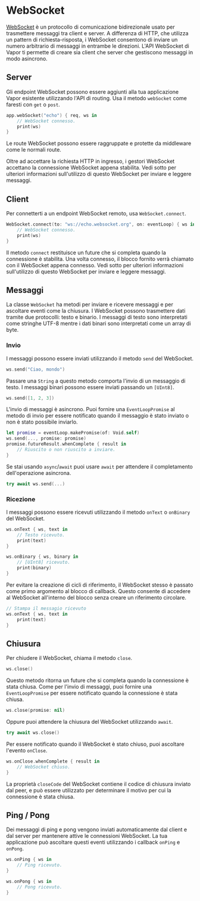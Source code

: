 # WebSocket

[WebSocket](https://it.wikipedia.org/wiki/WebSocket) è un protocollo di comunicazione bidirezionale usato per trasmettere messaggi tra client e server. A differenza di HTTP, che utilizza un pattern di richiesta-risposta, i WebSocket consentono di inviare un numero arbitrario di messaggi in entrambe le direzioni. L'API WebSocket di Vapor ti permette di creare sia client che server che gestiscono messaggi in modo asincrono.

## Server

Gli endpoint WebSocket possono essere aggiunti alla tua applicazione Vapor esistente utilizzando l'API di routing. Usa il metodo `webSocket` come faresti con `get` o `post`.

```swift
app.webSocket("echo") { req, ws in
    // WebSocket connesso.
    print(ws)
}
```

Le route WebSocket possono essere raggruppate e protette da middleware come le normali route.

Oltre ad accettare la richiesta HTTP in ingresso, i gestori WebSocket accettano la connessione WebSocket appena stabilita. Vedi sotto per ulteriori informazioni sull'utilizzo di questo WebSocket per inviare e leggere messaggi.

## Client

Per connetterti a un endpoint WebSocket remoto, usa `WebSocket.connect`.

```swift
WebSocket.connect(to: "ws://echo.websocket.org", on: eventLoop) { ws in
    // WebSocket connesso.
    print(ws)
}
```

Il metodo `connect` restituisce un future che si completa quando la connessione è stabilita. Una volta connesso, il blocco fornito verrà chiamato con il WebSocket appena connesso. Vedi sotto per ulteriori informazioni sull'utilizzo di questo WebSocket per inviare e leggere messaggi.

## Messaggi

La classe `WebSocket` ha metodi per inviare e ricevere messaggi e per ascoltare eventi come la chiusura. I WebSocket possono trasmettere dati tramite due protocolli: testo e binario. I messaggi di testo sono interpretati come stringhe UTF-8 mentre i dati binari sono interpretati come un array di byte.

### Invio

I messaggi possono essere inviati utilizzando il metodo `send` del WebSocket.

```swift
ws.send("Ciao, mondo")
```

Passare una `String` a questo metodo comporta l'invio di un messaggio di testo. I messaggi binari possono essere inviati passando un `[UInt8]`.

```swift
ws.send([1, 2, 3])
```

L'invio di messaggi è asincrono. Puoi fornire una `EventLoopPromise` al metodo di invio per essere notificato quando il messaggio è stato inviato o non è stato possibile inviarlo.

```swift
let promise = eventLoop.makePromise(of: Void.self)
ws.send(..., promise: promise)
promise.futureResult.whenComplete { result in
    // Riuscito o non riuscito a inviare.
}
```

Se stai usando `async`/`await` puoi usare `await` per attendere il completamento dell'operazione asincrona.

```swift
try await ws.send(...)
```

### Ricezione

I messaggi possono essere ricevuti utilizzando il metodo `onText` o `onBinary` del WebSocket.

```swift
ws.onText { ws, text in
    // Testo ricevuto.
    print(text)
}

ws.onBinary { ws, binary in
    // [UInt8] ricevuto.
    print(binary)
}
```

Per evitare la creazione di cicli di riferimento, il WebSocket stesso è passato come primo argomento al blocco di callback. Questo consente di accedere al WebSocket all'interno del blocco senza creare un riferimento circolare.

```swift
// Stampa il messagio ricevuto
ws.onText { ws, text in
    print(text)
}
```

## Chiusura

Per chiudere il WebSocket, chiama il metodo `close`.

```swift
ws.close()
```

Questo metodo ritorna un future che si completa quando la connessione è stata chiusa. Come per l'invio di messaggi, puoi fornire una `EventLoopPromise` per essere notificato quando la connessione è stata chiusa.

```swift
ws.close(promise: nil)
```

Oppure puoi attendere la chiusura del WebSocket utilizzando `await`.

```swift
try await ws.close()
```

Per essere notificato quando il WebSocket è stato chiuso, puoi ascoltare l'evento `onClose`.

```swift
ws.onClose.whenComplete { result in
    // WebSocket chiuso.
}
```

La proprietà `closeCode` del WebSocket contiene il codice di chiusura inviato dal peer, e può essere utilizzato per determinare il motivo per cui la connessione è stata chiusa.

## Ping / Pong

Dei messaggi di ping e pong vengono inviati automaticamente dal client e dal server per mantenere attive le connessioni WebSocket. La tua applicazione può ascoltare questi eventi utilizzando i callback `onPing` e `onPong`.

```swift
ws.onPing { ws in 
    // Ping ricevuto.
}

ws.onPong { ws in
    // Pong ricevuto.
}
```
